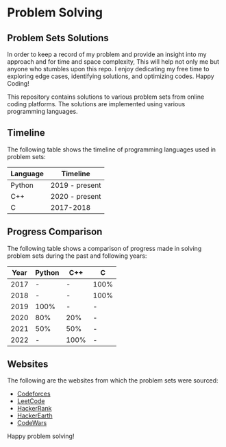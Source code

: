 # Problem Solving

## Problem Sets Solutions

In order to keep a record of my problem and provide an insight into my approach and for time and space complexity, This will help not only me but anyone who stumbles upon this repo. I enjoy dedicating my free time to exploring edge cases, identifying solutions, and optimizing codes. Happy Coding!

This repository contains solutions to various problem sets from online coding platforms. The solutions are implemented using various programming languages.

## Timeline

The following table shows the timeline of programming languages used in problem sets:

Language | Timeline
-------- | --------
Python   | 2019 - present
C++      | 2020 - present
C        | 2017-2018

## Progress Comparison

The following table shows a comparison of progress made in solving problem sets during the past and following years:

Year | Python | C++  | C
---- | ------ | ---  | -
2017 | -      | -    | 100%
2018 | -      | -    | 100%
2019 | 100%   | -    | -
2020 | 80%    | 20%  | -
2021 | 50%    | 50%  | -
2022 | -      | 100% | -

## Websites

The following are the websites from which the problem sets were sourced:

- [Codeforces](https://codeforces.com/)
- [LeetCode](https://leetcode.com/)
- [HackerRank](https://www.hackerrank.com/)
- [HackerEarth](https://www.hackerearth.com/)
- [CodeWars](https://www.codewars.com/)

Happy problem solving!
